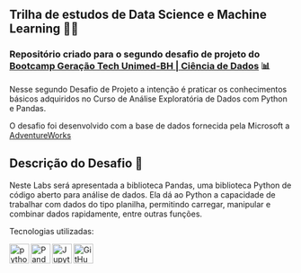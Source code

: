 ## Trilha de estudos de Data Science e Machine Learning :woman_technologist:
### Repositório criado para o segundo desafio de projeto do [Bootcamp Geração Tech Unimed-BH | Ciência de Dados](https://web.dio.me/track/geracao-tech-unimed-bh-ciencia-de-dados/) :bar_chart:

Nesse segundo Desafio de Projeto a intenção é praticar os conhecimentos básicos adquiridos no Curso de Análise Exploratória de Dados com 
Python e Pandas.

O desafio foi desenvolvido com a base de dados fornecida pela Microsoft a [AdventureWorks](https://learn.microsoft.com/en-us/sql/samples/adventureworks-install-configure?view=sql-server-ver16&tabs=ssms)


## Descrição do Desafio :punch:

Neste Labs será apresentada a biblioteca Pandas, uma biblioteca Python de código aberto para análise de dados. Ela dá ao Python a 
capacidade de trabalhar com dados do tipo planilha, permitindo carregar, manipular e combinar dados rapidamente, entre outras funções.

Tecnologias utilizadas:

<img align="left" alt="python" width="35px" src="https://cdn.jsdelivr.net/gh/devicons/devicon/icons/python/python-original.svg" />
<img align="left" alt="Pandas" width="35px" src="https://cdn.jsdelivr.net/gh/devicons/devicon/icons/pandas/pandas-original.svg" />
<img align="left" alt="Jupyter" width="35px"src="https://cdn.jsdelivr.net/gh/devicons/devicon/icons/jupyter/jupyter-original.svg" />
<img align="left" alt="GitHub" width="35px" src="https://cdn.jsdelivr.net/gh/devicons/devicon/icons/github/github-original.svg"/>






